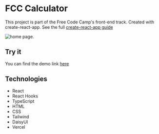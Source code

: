 # FCC Calculator

This project is part of the Free Code Camp's front-end track. Created with create-react-app. See the full [create-react-app guide](https://github.com/facebook/create-react-app/blob/main/packages/cra-template/template/README.md)

![home page.](https://raw.githubusercontent.com/2016lisali/personal_portfolio/main/public/assets/fcc_calculator.jpg "home page.")

## Try it

You can find the demo link [here](https://fcc-calculator-react.vercel.app/)

## Technologies

- React
- React Hooks
- TypeScript
- HTML
- CSS
- Tailwind
- DaisyUI
- Vercel
